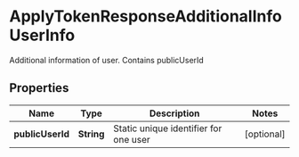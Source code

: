 

# ApplyTokenResponseAdditionalInfoUserInfo

Additional information of user. Contains publicUserId

## Properties

| Name | Type | Description | Notes |
| - | - | - | - |
|**publicUserId** | **String** | Static unique identifier for one user |  [optional] |



